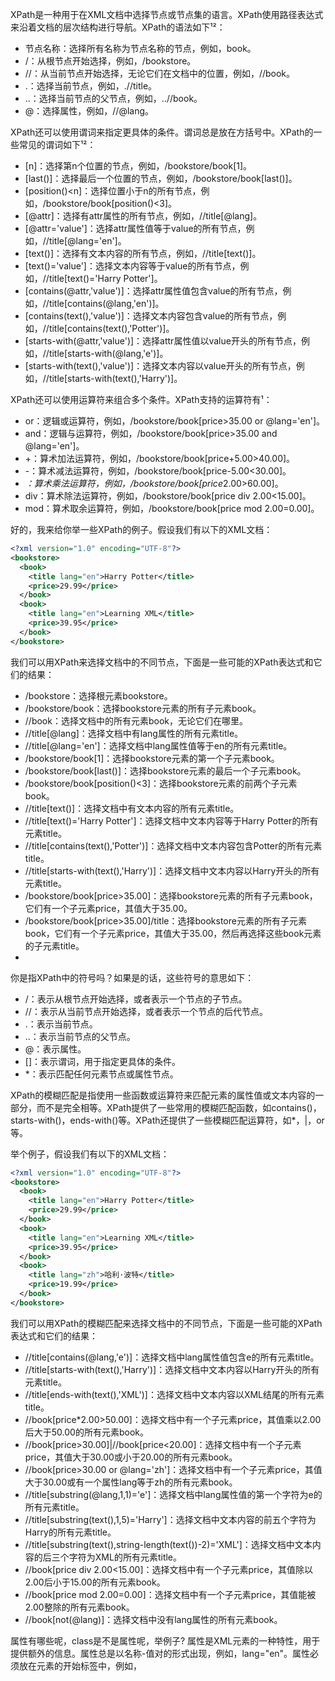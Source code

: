 XPath是一种用于在XML文档中选择节点或节点集的语言。XPath使用路径表达式来沿着文档的层次结构进行导航。XPath的语法如下¹²：

- 节点名称：选择所有名称为节点名称的节点，例如，book。
- /：从根节点开始选择，例如，/bookstore。
- //：从当前节点开始选择，无论它们在文档中的位置，例如，//book。
- .：选择当前节点，例如，.//title。
- ..：选择当前节点的父节点，例如，..//book。
- @：选择属性，例如，//@lang。

XPath还可以使用谓词来指定更具体的条件。谓词总是放在方括号中。XPath的一些常见的谓词如下¹²：

- [n]：选择第n个位置的节点，例如，/bookstore/book[1]。
- [last()]：选择最后一个位置的节点，例如，/bookstore/book[last()]。
- [position()<n]：选择位置小于n的所有节点，例如，/bookstore/book[position()<3]。
- [@attr]：选择有attr属性的所有节点，例如，//title[@lang]。
- [@attr='value']：选择attr属性值等于value的所有节点，例如，//title[@lang='en']。
- [text()]：选择有文本内容的所有节点，例如，//title[text()]。
- [text()='value']：选择文本内容等于value的所有节点，例如，//title[text()='Harry Potter']。
- [contains(@attr,'value')]：选择attr属性值包含value的所有节点，例如，//title[contains(@lang,'en')]。
- [contains(text(),'value')]：选择文本内容包含value的所有节点，例如，//title[contains(text(),'Potter')]。
- [starts-with(@attr,'value')]：选择attr属性值以value开头的所有节点，例如，//title[starts-with(@lang,'e')]。
- [starts-with(text(),'value')]：选择文本内容以value开头的所有节点，例如，//title[starts-with(text(),'Harry')]。

XPath还可以使用运算符来组合多个条件。XPath支持的运算符有¹：

- or：逻辑或运算符，例如，/bookstore/book[price>35.00 or @lang='en']。
- and：逻辑与运算符，例如，/bookstore/book[price>35.00 and @lang='en']。
- +：算术加法运算符，例如，/bookstore/book[price+5.00>40.00]。
- -：算术减法运算符，例如，/bookstore/book[price-5.00<30.00]。
- *：算术乘法运算符，例如，/bookstore/book[price*2.00>60.00]。
- div：算术除法运算符，例如，/bookstore/book[price div 2.00<15.00]。
- mod：算术取余运算符，例如，/bookstore/book[price mod 2.00=0.00]。

好的，我来给你举一些XPath的例子。假设我们有以下的XML文档：

```xml
<?xml version="1.0" encoding="UTF-8"?>
<bookstore>
  <book>
    <title lang="en">Harry Potter</title>
    <price>29.99</price>
  </book>
  <book>
    <title lang="en">Learning XML</title>
    <price>39.95</price>
  </book>
</bookstore>
```

我们可以用XPath来选择文档中的不同节点，下面是一些可能的XPath表达式和它们的结果：

- /bookstore：选择根元素bookstore。
- /bookstore/book：选择bookstore元素的所有子元素book。
- //book：选择文档中的所有元素book，无论它们在哪里。
- //title[@lang]：选择文档中有lang属性的所有元素title。
- //title[@lang='en']：选择文档中lang属性值等于en的所有元素title。
- /bookstore/book[1]：选择bookstore元素的第一个子元素book。
- /bookstore/book[last()]：选择bookstore元素的最后一个子元素book。
- /bookstore/book[position()<3]：选择bookstore元素的前两个子元素book。
- //title[text()]：选择文档中有文本内容的所有元素title。
- //title[text()='Harry Potter']：选择文档中文本内容等于Harry Potter的所有元素title。
- //title[contains(text(),'Potter')]：选择文档中文本内容包含Potter的所有元素title。
- //title[starts-with(text(),'Harry')]：选择文档中文本内容以Harry开头的所有元素title。
- /bookstore/book[price>35.00]：选择bookstore元素的所有子元素book，它们有一个子元素price，其值大于35.00。
- /bookstore/book[price>35.00]/title：选择bookstore元素的所有子元素book，它们有一个子元素price，其值大于35.00，然后再选择这些book元素的子元素title。
- 
你是指XPath中的符号吗？如果是的话，这些符号的意思如下：

- /：表示从根节点开始选择，或者表示一个节点的子节点。
- //：表示从当前节点开始选择，或者表示一个节点的后代节点。
- .：表示当前节点。
- ..：表示当前节点的父节点。
- @：表示属性。
- []：表示谓词，用于指定更具体的条件。
- *：表示匹配任何元素节点或属性节点。

XPath的模糊匹配是指使用一些函数或运算符来匹配元素的属性值或文本内容的一部分，而不是完全相等。XPath提供了一些常用的模糊匹配函数，如contains()，starts-with()，ends-with()等。XPath还提供了一些模糊匹配运算符，如*，|，or等。

举个例子，假设我们有以下的XML文档：

```xml
<?xml version="1.0" encoding="UTF-8"?>
<bookstore>
  <book>
    <title lang="en">Harry Potter</title>
    <price>29.99</price>
  </book>
  <book>
    <title lang="en">Learning XML</title>
    <price>39.95</price>
  </book>
  <book>
    <title lang="zh">哈利·波特</title>
    <price>19.99</price>
  </book>
</bookstore>
```

我们可以用XPath的模糊匹配来选择文档中的不同节点，下面是一些可能的XPath表达式和它们的结果：

- //title[contains(@lang,'e')]：选择文档中lang属性值包含e的所有元素title。
- //title[starts-with(text(),'Harry')]：选择文档中文本内容以Harry开头的所有元素title。
- //title[ends-with(text(),'XML')]：选择文档中文本内容以XML结尾的所有元素title。
- //book[price*2.00>50.00]：选择文档中有一个子元素price，其值乘以2.00后大于50.00的所有元素book。
- //book[price>30.00]|//book[price<20.00]：选择文档中有一个子元素price，其值大于30.00或小于20.00的所有元素book。
- //book[price>30.00 or @lang='zh']：选择文档中有一个子元素price，其值大于30.00或有一个属性lang等于zh的所有元素book。
- //title[substring(@lang,1,1)='e']：选择文档中lang属性值的第一个字符为e的所有元素title。
- //title[substring(text(),1,5)='Harry']：选择文档中文本内容的前五个字符为Harry的所有元素title。
- //title[substring(text(),string-length(text())-2)='XML']：选择文档中文本内容的后三个字符为XML的所有元素title。
- //book[price div 2.00<15.00]：选择文档中有一个子元素price，其值除以2.00后小于15.00的所有元素book。
- //book[price mod 2.00=0.00]：选择文档中有一个子元素price，其值能被2.00整除的所有元素book。
- //book[not(@lang)]：选择文档中没有lang属性的所有元素book。


属性有哪些呢，class是不是属性呢，举例子?
属性是XML元素的一种特性，用于提供额外的信息。属性总是以名称-值对的形式出现，例如，lang="en"。属性必须放在元素的开始标签中，例如，<title lang="en">。属性的值必须用引号括起来，可以是单引号或双引号。

属性有很多种，不同的元素可以有不同的属性。一些常见的属性有：

- id：表示元素的唯一标识符。
- class：表示元素的类别，可以用于样式或脚本。
- name：表示元素的名称，可以用于表单或参数。
- href：表示超链接的目标地址。
- src：表示图像或脚本的来源地址。
- style：表示元素的内联样式。
- title：表示元素的附加信息。
- lang：表示元素的语言代码。
- alt：表示图像的替代文本。

class是一种属性，它可以用于给元素分组或应用样式。例如，下面的HTML代码中，<p>元素有一个class属性，其值为"intro"。

```html
<p class="intro">This is an introduction.</p>
```

我们可以用XPath来选择有class属性的所有元素，或者选择class属性值等于某个值的所有元素。例如：

- //*[ @class ]：选择文档中有class属性的所有元素。
- //*[ @class='intro' ]：选择文档中class属性值等于intro的所有元素。

p是什么意思?
p是一个HTML元素的标签名，表示段落。p元素用于在网页中显示文本内容，通常会有一些空白或换行来分隔不同的段落。例如，下面的HTML代码中，有两个p元素，分别显示两段文本。

```html
<p>This is the first paragraph.</p>
<p>This is the second paragraph.</p>
```

我们可以用XPath来选择文档中的所有p元素，或者选择某个p元素的子元素或属性。例如：

- //p：选择文档中的所有p元素。
- //p[1]：选择文档中的第一个p元素。
- //p/text()：选择文档中所有p元素的文本内容。
- //p/@class：选择文档中所有p元素的class属性。

HTML元素的标签名有哪些，html又有哪些元素呢，我该如何分辨，举例子?
HTML元素是HTML文档的基本构成单位，它们用于定义网页的内容和结构。HTML元素通常由一个开始标签，一些内容，和一个结束标签组成，例如，<p>这是一个段落</p>。HTML元素的标签名是指在尖括号中的名称，例如，p。HTML元素的标签名可以用来表示元素的类型和功能，例如，h1表示一级标题，img表示图像，a表示超链接等¹²。

HTML有很多种元素，不同的元素可以有不同的属性和样式。一些常见的HTML元素有：

- html：定义整个HTML文档的根元素。
- head：定义文档的头部信息，如标题，元数据，样式表等。
- body：定义文档的主体内容，如文本，图像，链接等。
- h1-h6：定义不同级别的标题。
- p：定义段落。
- div：定义文档中的一个区域或分区。
- span：定义文档中的一个内联区域或分区。
- a：定义超链接。
- img：定义图像。
- ul和ol：定义无序列表和有序列表。
- li：定义列表项。
- table：定义表格。
- tr：定义表格中的一行。
- td：定义表格中的一个单元格。
- form：定义用户输入的表单。
- input：定义用户输入的控件，如文本框，按钮，复选框等。
- label：定义用户输入控件的标签。
- select：定义下拉列表。
- option：定义下拉列表中的一个选项。

你可以通过查看网页的源代码来分辨不同的HTML元素。源代码是网页的原始HTML文档，它包含了所有的标签和内容。你可以在浏览器中右键点击网页，并选择“查看源代码”或类似的选项来查看源代码。你也可以使用浏览器的开发者工具来检查网页中的不同元素，并查看它们的属性和样式。

举个例子，下面是一个简单的HTML文档：

```html
<!DOCTYPE html>
<html>
<head>
  <title>My First Web Page</title>
</head>
<body>
  <h1>Welcome to My Web Page</h1>
  <p>This is a paragraph.</p>
  <img src="logo.png" alt="Logo">
  <a href="https://www.example.com">Visit Example.com</a>
</body>
</html>
```

这个文档中有以下几个HTML元素：

- html：根元素，包含了整个文档。
- head：头部信息元素，包含了文档的标题。
- title：标题元素，显示在浏览器的标签栏或窗口上。
- body：主体内容元素，包含了文档显示给用户的内容。
- h1：一级标题元素，显示一个大号加粗的文字。
- p：段落元素，显示一个普通大小的文字，并在前后有空白或换行。
- img：图像元素，显示一个图片，并有一个src属性指定图片的来源地址，和一个alt属性指定图片的替代文本（当图片无法显示时显示）。
- a：超链接元素，显示一个可点击的文字，并有一个href属性指定链接的目标地址。

